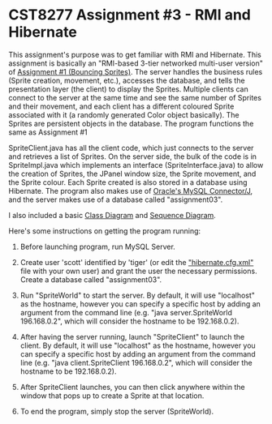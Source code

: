 # CST8277 Assignment #3 - RMI and Hibernate
This assignment's purpose was to get familiar with RMI and Hibernate. This assignment is basically an "RMI-based 3-tier networked multi-user version" of <a href="https://github.com/richard1990/CST8277-Assignment1">Assignment #1 (Bouncing Sprites)</a>. The server handles the business rules (Sprite creation, movement, etc.), accesses the database, and tells the presentation layer (the client) to display the Sprites. Multiple clients can connect to the server at the same time and see the same number of Sprites and their movement, and each client has a different coloured Sprite associated with it (a randomly generated Color object basically). The Sprites are persistent objects in the database. The program functions the same as Assignment #1 

SpriteClient.java has all the client code, which just connects to the server and retrieves a list of Sprites. On the server side, the bulk of the code is in SpriteImpl.java which implements an interface (SpriteInterface.java) to allow the creation of Sprites, the JPanel window size, the Sprite movement, and the Sprite colour. Each Sprite created is also stored in a database using Hibernate. The program also makes use of <a href="https://dev.mysql.com/downloads/connector/j/5.1.html">Oracle's MySQL Connector/J<a/>, and the server makes use of a database called "assignment03".

I also included a basic <a href="https://github.com/richard1990/CST8277-Assignment3/blob/master/Class_Diagram.png">Class Diagram</a> and <a href="https://github.com/richard1990/CST8277-Assignment3/blob/master/Sequence_Diagram.png">Sequence Diagram</a>.

Here's some instructions on getting the program running:

1. Before launching program, run MySQL Server.

2. Create user 'scott' identified by 'tiger' (or edit the <a href="https://github.com/richard1990/CST8277-Assignment3/blob/master/src/hibernate.cfg.xml">"hibernate.cfg.xml"</a> file with your own user) and
   grant the user the necessary permissions. Create a database called "assignment03".

3. Run "SpriteWorld" to start the server. By default, it will use "localhost" as the hostname, however 
   you can specify a specific host by adding an argument from the command line (e.g. "java server.SpriteWorld 196.168.0.2",
   which will consider the hostname to be 192.168.0.2).

4. After having the server running, launch "SpriteClient" to launch the client. By default, it will use
   "localhost" as the hostname, however you can specify a specific host by adding an argument from the 
   command line (e.g. "java client.SpriteClient 196.168.0.2", which will consider the hostname to be 192.168.0.2).

5. After SpriteClient launches, you can then click anywhere within the window that pops up to create a Sprite at that location.

6. To end the program, simply stop the server (SpriteWorld).
